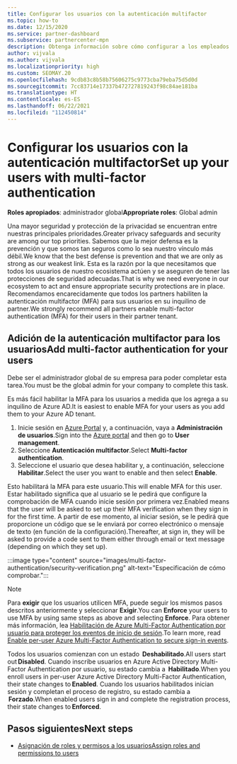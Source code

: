 ```yaml
---
title: Configurar los usuarios con la autenticación multifactor
ms.topic: how-to
ms.date: 12/15/2020
ms.service: partner-dashboard
ms.subservice: partnercenter-mpn
description: Obtenga información sobre cómo configurar a los empleados con MFA.
author: vijvala
ms.author: vijvala
ms.localizationpriority: high
ms.custom: SEOMAY.20
ms.openlocfilehash: 9cdb83c8b58b75606275c9773cba79eba75d5d0d
ms.sourcegitcommit: 7cc83714e17337b472727819243f98c84ae181ba
ms.translationtype: HT
ms.contentlocale: es-ES
ms.lasthandoff: 06/22/2021
ms.locfileid: "112450814"
---
```

# <a name="set-up-your-users-with-multi-factor-authentication"></a><span data-ttu-id="f5c22-103">Configurar los usuarios con la autenticación multifactor</span><span class="sxs-lookup"><span data-stu-id="f5c22-103">Set up your users with multi-factor authentication</span></span>

<span data-ttu-id="f5c22-104">**Roles apropiados**: administrador global</span><span class="sxs-lookup"><span data-stu-id="f5c22-104">**Appropriate roles**: Global admin</span></span>

<span data-ttu-id="f5c22-105">Una mayor seguridad y protección de la privacidad se encuentran entre nuestras principales prioridades.</span><span class="sxs-lookup"><span data-stu-id="f5c22-105">Greater privacy safeguards and security are among our top priorities.</span></span> <span data-ttu-id="f5c22-106">Sabemos que la mejor defensa es la prevención y que somos tan seguros como lo sea nuestro vínculo más débil.</span><span class="sxs-lookup"><span data-stu-id="f5c22-106">We know that the best defense is prevention and that we are only as strong as our weakest link.</span></span> <span data-ttu-id="f5c22-107">Esta es la razón por la que necesitamos que todos los usuarios de nuestro ecosistema actúen y se aseguren de tener las protecciones de seguridad adecuadas.</span><span class="sxs-lookup"><span data-stu-id="f5c22-107">That is why we need everyone in our ecosystem to act and ensure appropriate security protections are in place.</span></span> <span data-ttu-id="f5c22-108">Recomendamos encarecidamente que todos los partners habiliten la autenticación multifactor (MFA) para sus usuarios en su inquilino de partner.</span><span class="sxs-lookup"><span data-stu-id="f5c22-108">We strongly recommend all partners enable multi-factor authentication (MFA) for their users in their partner tenant.</span></span> 

## <a name="add-multi-factor-authentication-for-your-users"></a><span data-ttu-id="f5c22-109">Adición de la autenticación multifactor para los usuarios</span><span class="sxs-lookup"><span data-stu-id="f5c22-109">Add multi-factor authentication for your users</span></span>

<span data-ttu-id="f5c22-110">Debe ser el administrador global de su empresa para poder completar esta tarea.</span><span class="sxs-lookup"><span data-stu-id="f5c22-110">You must be the global admin for your company to complete this task.</span></span>

<span data-ttu-id="f5c22-111">Es más fácil habilitar la MFA para los usuarios a medida que los agrega a su inquilino de Azure AD.</span><span class="sxs-lookup"><span data-stu-id="f5c22-111">It is easiest to enable MFA for your users as you add them to your Azure AD tenant.</span></span>

1. <span data-ttu-id="f5c22-112">Inicie sesión en [Azure Portal](https://portal.azure.com) y, a continuación, vaya a **Administración de usuarios**.</span><span class="sxs-lookup"><span data-stu-id="f5c22-112">Sign into the [Azure portal](https://portal.azure.com) and then go to **User management**.</span></span>
1. <span data-ttu-id="f5c22-113">Seleccione **Autenticación multifactor**.</span><span class="sxs-lookup"><span data-stu-id="f5c22-113">Select **Multi-factor authentication**.</span></span>
1. <span data-ttu-id="f5c22-114">Seleccione el usuario que desea habilitar y, a continuación, seleccione **Habilitar**.</span><span class="sxs-lookup"><span data-stu-id="f5c22-114">Select the user you want to enable and then select **Enable**.</span></span>

<span data-ttu-id="f5c22-115">Esto habilitará la MFA para este usuario.</span><span class="sxs-lookup"><span data-stu-id="f5c22-115">This will enable MFA for this user.</span></span> <span data-ttu-id="f5c22-116">Estar habilitado significa que al usuario se le pedirá que configure la comprobación de MFA cuando inicie sesión por primera vez.</span><span class="sxs-lookup"><span data-stu-id="f5c22-116">Enabled means that the user will be asked to set up their MFA verification when they sign in for the first time.</span></span> <span data-ttu-id="f5c22-117">A partir de ese momento, al iniciar sesión, se le pedirá que proporcione un código que se le enviará por correo electrónico o mensaje de texto (en función de la configuración).</span><span class="sxs-lookup"><span data-stu-id="f5c22-117">Thereafter, at sign in, they will be asked to provide a code sent to them either through email or text message (depending on which they set up).</span></span>  

:::image type="content" source="images/multi-factor-authentication/security-verification.png" alt-text="Especificación de cómo comprobar.":::

>[!NOTE]
><span data-ttu-id="f5c22-119">Para **exigir** que los usuarios utilicen MFA, puede seguir los mismos pasos descritos anteriormente y seleccionar **Exigir**.</span><span class="sxs-lookup"><span data-stu-id="f5c22-119">You can **Enforce** your users to use MFA by using same steps as above and selecting **Enforce**.</span></span> <span data-ttu-id="f5c22-120">Para obtener más información, lea [Habilitación de Azure Multi-Factor Authentication por usuario para proteger los eventos de inicio de sesión](/azure/active-directory/authentication/howto-mfa-userstates).</span><span class="sxs-lookup"><span data-stu-id="f5c22-120">To learn more, read [Enable per-user Azure Multi-Factor Authentication to secure sign-in events](/azure/active-directory/authentication/howto-mfa-userstates).</span></span> 

<span data-ttu-id="f5c22-121">Todos los usuarios comienzan con un estado  **Deshabilitado**.</span><span class="sxs-lookup"><span data-stu-id="f5c22-121">All users start out **Disabled**.</span></span> <span data-ttu-id="f5c22-122">Cuando inscribe usuarios en Azure Active Directory Multi-Factor Authentication por usuario, su estado cambia a  **Habilitado**.</span><span class="sxs-lookup"><span data-stu-id="f5c22-122">When you enroll users in per-user Azure Active Directory Multi-Factor Authentication, their state changes to **Enabled**.</span></span> <span data-ttu-id="f5c22-123">Cuando los usuarios habilitados inician sesión y completan el proceso de registro, su estado cambia a  **Forzado**.</span><span class="sxs-lookup"><span data-stu-id="f5c22-123">When enabled users sign in and complete the registration process, their state changes to **Enforced**.</span></span> 

## <a name="next-steps"></a><span data-ttu-id="f5c22-124">Pasos siguientes</span><span class="sxs-lookup"><span data-stu-id="f5c22-124">Next steps</span></span>

- [<span data-ttu-id="f5c22-125">Asignación de roles y permisos a los usuarios</span><span class="sxs-lookup"><span data-stu-id="f5c22-125">Assign roles and permissions to users</span></span>](permissions-overview.md)